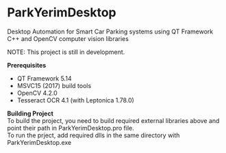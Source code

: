 # ParkYerimDesktop
Desktop Automation for Smart Car Parking systems using QT Framework C++ and OpenCV computer vision libraries

NOTE: This project is still in development.

<b>Prerequisites</b>
- QT Framework 5.14
- MSVC15 (2017) build tools
- OpenCV 4.2.0
- Tesseract OCR 4.1 (with Leptonica 1.78.0)

<b>Building Project</b>
<br> To build the project, you need to build required external libraries above and point their path in ParkYerimDesktop.pro file.
<br> To run the prject, add required dlls in the same directory with ParkYerimDesktop.exe
